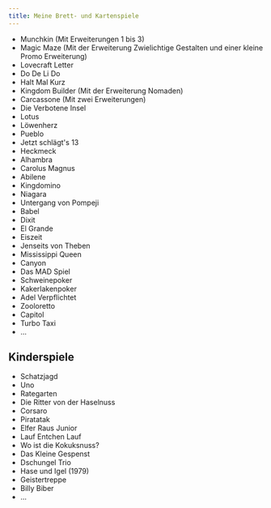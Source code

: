 ```yaml
---
title: Meine Brett- und Kartenspiele
---
```


* Munchkin (Mit Erweiterungen 1 bis 3)
* Magic Maze (Mit der Erweiterung Zwielichtige Gestalten und einer kleine Promo Erweiterung)
* Lovecraft Letter
* Do De Li Do
* Halt Mal Kurz
* Kingdom Builder (Mit der Erweiterung Nomaden)
* Carcassone (Mit zwei Erweiterungen)
* Die Verbotene Insel
* Lotus
* Löwenherz
* Pueblo
* Jetzt schlägt's 13
* Heckmeck
* Alhambra
* Carolus Magnus
* Abilene
* Kingdomino
* Niagara
* Untergang von Pompeji
* Babel
* Dixit
* El Grande
* Eiszeit
* Jenseits von Theben
* Mississippi Queen
* Canyon
* Das MAD Spiel
* Schweinepoker
* Kakerlakenpoker
* Adel Verpflichtet
* Zooloretto
* Capitol
* Turbo Taxi
* ...

## Kinderspiele
* Schatzjagd
* Uno
* Rategarten
* Die Ritter von der Haselnuss
* Corsaro
* Piratatak
* Elfer Raus Junior
* Lauf Entchen Lauf
* Wo ist die Kokuksnuss?
* Das Kleine Gespenst
* Dschungel Trio
* Hase und Igel (1979)
* Geistertreppe
* Billy Biber
* ...

